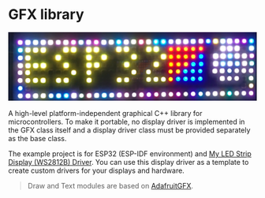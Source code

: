 # GFX library

![-](README/img.jpg)

A high-level platform-independent graphical C++ library for microcontrollers. To make it portable, no display driver is implemented in the GFX class itself and a display driver class must be provided separately as the base class.

The example project is for ESP32 (ESP-IDF environment) and [My LED Strip Display (WS2812B) Driver](https://github.com/RBahrami/ESP32_ESP-IDF/tree/main/LED_Strip_Display). You can use this display driver as a template to create custom drivers for your displays and hardware.

>Draw and Text modules are based on [AdafruitGFX](https://github.com/adafruit/Adafruit-GFX-Library).
